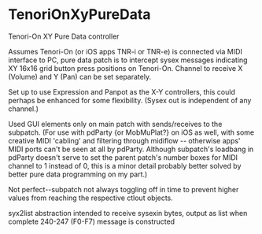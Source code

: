 # TenoriOnXyPureData
Tenori-On XY Pure Data controller

Assumes Tenori-On (or iOS apps TNR-i or TNR-e) is connected via MIDI interface to PC, pure data patch is to intercept sysex messages indicating XY 16x16 grid button press positions on Tenori-On.  Channel to receive X (Volume) and Y (Pan) can be set separately.

Set up to use Expression and Panpot as the X-Y controllers, this could perhaps be enhanced for some flexibility.  (Sysex out is independent of any channel.)  

Used GUI elements only on main patch with sends/receives to the subpatch. (For use with pdParty {or MobMuPlat?} on iOS as well, with some creative MIDI 'cabling' and filtering through midiflow -- otherwise apps' MIDI ports can't be seen at all by pdParty.  Although subpatch's loadbang in pdParty doesn't serve to set the parent patch's number boxes for MIDI channel to 1 instead of 0, this is a minor detail probably better solved by better pure data programming on my part.)

Not perfect--subpatch not always toggling off in time to prevent higher values from reaching the respective ctlout objects.  

syx2list abstraction intended to receive sysexin bytes, output as list when complete 240-247 (F0-F7) message is constructed
